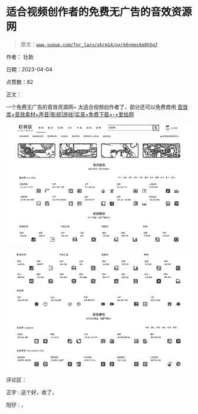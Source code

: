 # 适合视频创作者的免费无广告的音效资源网

> 原文：[`www.yuque.com/for_lazy/xkrm14/oxrk6ymoc6e0h5q7`](https://www.yuque.com/for_lazy/xkrm14/oxrk6ymoc6e0h5q7)

作者： 壮助

日期：2023-04-04

点赞数：82

正文：

一个免费无广告的音效资源网~ 太适合视频创作者了，部分还可以免费商用 [音效库+音效素材+声音|影视|游戏|实录+免费下载+-+爱给网](https://m.aigei.com/sound/class/)

![](img/f47e70016364ee44a5a14cce495753b3.png)

![](img/6a772ac41503521a6c75ebbafaae22bf.png)

评论区：

正宇 : 这个好，收了，

阳仔 : ，

